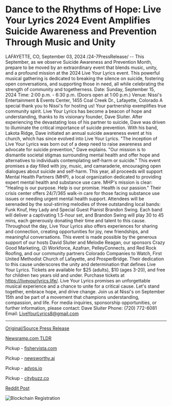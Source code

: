 # Dance to the Rhythms of Hope: Live Your Lyrics 2024 Event Amplifies Suicide Awareness and Prevention Through Music and Unity

LAFAYETTE, CO, September 03, 2024 /24-7PressRelease/ -- This September, as we observe Suicide Awareness and Prevention Month, prepare to be moved by an extraordinary event that blends music, unity, and a profound mission at the 2024 Live Your Lyrics event. This powerful musical gathering is dedicated to breaking the silence on suicide, fostering open conversations, and supporting those in need, all while celebrating the strength of community and togetherness.  Date: Sunday, September 15, 2024 Time: 2:00 p.m. - 6:30 p.m. (Doors open at 1:00 p.m.) Venue: Nissi's Entertainment & Events Center, 1455 Coal Creek Dr., Lafayette, Colorado  A special thank you to Nissi's for hosting us! Your partnership exemplifies true community spirit.  Live Your Lyrics has become a beacon of hope and understanding, thanks to its visionary founder, Dave Sluiter. After experiencing the devastating loss of his partner to suicide, Dave was driven to illuminate the critical importance of suicide prevention. With his band, Lakota Ridge, Dave initiated an annual suicide awareness event at his church, which has since evolved into Live Your Lyrics.  "The inception of Live Your Lyrics was born out of a deep need to raise awareness and advocate for suicide prevention," Dave explains. "Our mission is to dismantle societal stigmas surrounding mental health and offer hope and alternatives to individuals contemplating self-harm or suicide."  This event promises a day filled with joy, music, and camaraderie, encouraging open dialogues about suicide and self-harm. This year, all proceeds will support Mental Health Partners (MHP), a local organization dedicated to providing expert mental health and substance use care. MHP's mission is clear: "Healing is our purpose. Help is our promise. Health is our passion." Their crisis center offers 24/7/365 walk-in care for those facing substance use issues or needing urgent mental health support.  Attendees will be serenaded by the soul-stirring melodies of three outstanding local bands: Funk Knuf, Hey Lady and Special Guest Pianist Brandon Swing. Each band will deliver a captivating 1.5-hour set, and Brandon Swing will play 30 to 45 mins, each generously donating their time and talent to this cause. Throughout the day, Live Your Lyrics also offers experiences for sharing and connection, creating opportunities for joy, new friendships, and meaningful conversations.  This event is made possible by the generous support of our hosts David Sluiter and Melodie Reagan, our sponsors Crazy Good Marketing, i2i Workforce, Azafran, PelleyConnects, and Red Rock Roofing, and our community partners Colorado Companies to Watch, First United Methodist Church of Lafayette, and ProsperBridge. Their dedication to this cause underscores the unity and determination that defines Live Your Lyrics.  Tickets are available for $25 (adults), $10 (ages 3-20), and free for children two years old and under. Purchase tickets at https://liveyourlyrics.life/.  Live Your Lyrics promises an unforgettable musical experience and a chance to unite for a critical cause. Let's stand together, embrace hope, and drive change. Join us at Nissi's on September 15th and be part of a movement that champions understanding, compassion, and life.  For media inquiries, sponsorship opportunities, or further information, please contact:  Dave Sluiter Phone: (720) 772-6081 Email: LiveYourLyrics8@gmail.com 

---

[Original/Source Press Release](https://www.24-7pressrelease.com/press-release/513944/dance-to-the-rhythms-of-hope-live-your-lyrics-2024-event-amplifies-suicide-awareness-and-prevention-through-music-and-unity)
                    

[Newsramp.com TLDR](https://newsramp.com/curated-news/2024-live-your-lyrics-event-uniting-for-suicide-prevention-through-music/0924af4c9d2f857f8b0e9cd8a6af0e23) 


Pickup - [fishervista.com](https://fishervista.com/en/live-your-lyrics-2024-music-event-to-amplify-suicide-awareness-and-prevention/20246471)

Pickup - [newsworthy.ai](https://newsworthy.ai/en/live-your-lyrics-2024-music-event-champions-suicide-awareness-and-prevention/20246471)

Pickup - [advos.io](https://advos.io/en/live-your-lyrics-2024-amplifying-suicide-awareness-through-music-and-unity/20246471)

Pickup - [citybuzz.co](https://citybuzz.co/2024/09/03/live-your-lyrics-2024-music-event-shines-light-on-suicide-awareness-and-prevention)
 



[Reddit Post](https://www.reddit.com/r/HealthCareNewsInfo/comments/1f7upj3/2024_live_your_lyrics_event_uniting_for_suicide/) 



![Blockchain Registration](https://cdn.newsramp.app/24-7PressRelease/qrcode/249/3/echo6ivm.webp)